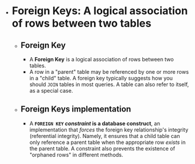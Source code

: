 - # Foreign Keys: A logical association of rows between two tables
	- ## Foreign Key
		- A **Foreign Key** is a logical association of rows between two tables.
		- A row in a "parent" table may be referenced by one or more rows in a "child" table. A foreign key typically suggests how you should `JOIN` tables in most queries. A table can also refer to itself, as a special case.
	- ## Foreign Keys implementation
		- A **`FOREIGN KEY` *constraint* is a database construct**, an implementation that *forces* the foreign key relationship's integrity (referential integrity). Namely, it ensures that a child table can only reference a parent table when the appropriate row *exists* in the parent table. A constraint also prevents the existence of "orphaned rows" in different methods.